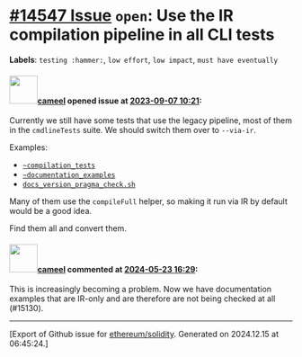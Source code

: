 # [\#14547 Issue](https://github.com/ethereum/solidity/issues/14547) `open`: Use the IR compilation pipeline in all CLI tests
**Labels**: `testing :hammer:`, `low effort`, `low impact`, `must have eventually`


#### <img src="https://avatars.githubusercontent.com/u/137030?v=4" width="50">[cameel](https://github.com/cameel) opened issue at [2023-09-07 10:21](https://github.com/ethereum/solidity/issues/14547):

Currently we still have some tests that use the legacy pipeline, most of them in the `cmdlineTests` suite. We should switch them over to `--via-ir`.

Examples:
- [`~compilation_tests`](https://github.com/ethereum/solidity/blob/develop/test/cmdlineTests/~compilation_tests/test.sh)
- [`~documentation_examples`](https://github.com/ethereum/solidity/blob/develop/test/cmdlineTests/~documentation_examples/test.sh)
- [`docs_version_pragma_check.sh`](https://github.com/ethereum/solidity/blob/develop/scripts/docs_version_pragma_check.sh)

Many of them use the `compileFull` helper, so making it run via IR by default would be a good idea.

Find them all and convert them.

#### <img src="https://avatars.githubusercontent.com/u/137030?v=4" width="50">[cameel](https://github.com/cameel) commented at [2024-05-23 16:29](https://github.com/ethereum/solidity/issues/14547#issuecomment-2127585188):

This is increasingly becoming a problem. Now we have documentation examples that are IR-only and are therefore are not being checked at all (#15130).


-------------------------------------------------------------------------------



[Export of Github issue for [ethereum/solidity](https://github.com/ethereum/solidity). Generated on 2024.12.15 at 06:45:24.]
